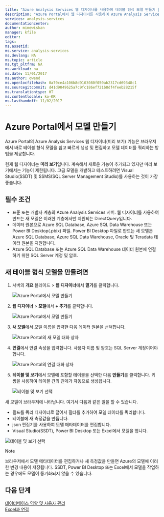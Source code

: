 ```yaml
---
title: "Azure Analysis Services 웹 디자이너를 사용하여 테이블 형식 모델 만들기 | Microsoft Docs"
description: "Azure Portal에서 웹 디자이너를 사용하여 Azure Analysis Services 테이블 형식 모델을 만드는 방법을 알아봅니다."
services: analysis-services
documentationcenter: 
author: minewiskan
manager: kfile
editor: 
tags: 
ms.assetid: 
ms.service: analysis-services
ms.devlang: NA
ms.topic: article
ms.tgt_pltfrm: NA
ms.workload: na
ms.date: 11/01/2017
ms.author: owend
ms.openlocfilehash: 0a70ce4a106b8d9103080f050ab2317cd69348c1
ms.sourcegitcommit: d41d9049625a7c9fc186ef721b8df4feeb28215f
ms.translationtype: HT
ms.contentlocale: ko-KR
ms.lasthandoff: 11/02/2017
---
```

# <a name="create-a-model-in-azure-portal"></a>Azure Portal에서 모델 만들기

Azure Portal의 Azure Analysis Services 웹 디자이너(미리 보기) 기능은 브라우저에서 바로 테이블 형식 모델을 쉽고 빠르게 생성 및 편집하고 모델 데이터를 쿼리하는 방법을 제공합니다. 

현재 웹 디자이너는 **미리 보기**입니다. 계속해서 새로운 기능이 추가되고 있지만 미리 보기에서는 기능이 제한됩니다. 고급 모델을 개발하고 테스트하려면 Visual Studio(SSDT) 및 SSMS(SQL Server Management Studio)를 사용하는 것이 가장 좋습니다.

## <a name="prerequisites"></a>필수 조건

- 표준 또는 개발자 계층의 Azure Analysis Services 서버. 웹 디자이너를 사용하여 만드는 새 모델은 이러한 계층에서만 지원되는 DirectQuery입니다.
- 데이터 원본으로 Azure SQL Database, Azure SQL Data Warehouse 또는 Power BI Desktop(.pbix) 파일. Power BI Desktop 파일로 만드는 새 모델은 Azure SQL Database, Azure SQL Data Warehouse, Oracle 및 Teradata 데이터 원본을 지원합니다.
- Azure SQL Database 또는 Azure SQL Data Warehouse 데이터 원본에 연결하기 위한 SQL Server 계정 및 암호.

## <a name="to-create-a-new-tabular-model"></a>새 테이블 형식 모델을 만들려면

1. 서버의 **개요** 블레이드 > **웹 디자이너**에서 **열기**를 클릭합니다.

    ![Azure Portal에서 모델 만들기](./media/analysis-services-create-model-portal/aas-create-portal-overview-wd.png)

2. **웹 디자이너** > **모델**에서 **+ 추가**를 클릭합니다.

    ![Azure Portal에서 모델 만들기](./media/analysis-services-create-model-portal/aas-create-portal-models.png)

3. **새 모델**에서 모델 이름을 입력한 다음 데이터 원본을 선택합니다.

    ![Azure Portal의 새 모델 대화 상자](./media/analysis-services-create-model-portal/aas-create-portal-new-model.png)

4. **연결**에서 연결 속성을 입력합니다. 사용자 이름 및 암호는 SQL Server 계정이어야 합니다.

     ![Azure Portal의 연결 대화 상자](./media/analysis-services-create-model-portal/aas-create-portal-connect.png)

5. **테이블 및 보기**에서 모델에 포함할 테이블을 선택한 다음 **만들기**를 클릭합니다. 키 쌍을 사용하여 테이블 간의 관계가 자동으로 생성됩니다.

     ![테이블 및 보기 선택](./media/analysis-services-create-model-portal/aas-create-portal-tables.png)

새 모델이 브라우저에 나타납니다. 여기서 다음과 같은 일을 할 수 있습니다.   

- 필드를 쿼리 디자이너로 끌어서 필터를 추가하여 모델 데이터를 쿼리합니다.
- 테이블에 새 측정값을 만듭니다.
- json 편집기를 사용하여 모델 메타데이터를 편집합니다.
- Visual Studio(SSDT), Power BI Desktop 또는 Excel에서 모델을 엽니다.

![테이블 및 보기 선택](./media/analysis-services-create-model-portal/aas-create-portal-query.png)

> [!NOTE]
> 브라우저에서 모델 메타데이터를 편집하거나 새 측정값을 만들면 Azure의 모델에 이러한 변경 내용이 저장됩니다. SSDT, Power BI Desktop 또는 Excel에서 모델을 작업하는 경우에도 모델이 동기화되지 않을 수 있습니다.


## <a name="next-steps"></a>다음 단계 
[데이터베이스 역할 및 사용자 관리](analysis-services-database-users.md)  
[Excel과 연결](analysis-services-connect-excel.md)  


